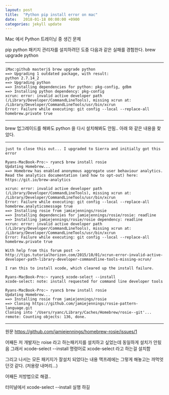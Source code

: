 ```yaml
---
layout: post
title:  "Python pip install error on mac"
date:   2018-01-18 00:00:00 +0900
categories: jekyll update
---
```


Mac 에서 Python 트레이닝 중 생긴 문제 

pip  python 패키지 관리자를 설치하려던 도중 
다음과 같은 실패를 경험한다.
brew upgrade python 

-----------------
~~~~
iMac:github masterj$ brew upgrade python
==> Upgrading 1 outdated package, with result:
python 2.7.14_2
==> Upgrading python
==> Installing dependencies for python: pkg-config, gdbm
==> Installing python dependency: pkg-config
xcrun: error: invalid active developer path (/Library/Developer/CommandLineTools), missing xcrun at: /Library/Developer/CommandLineTools/usr/bin/xcrun
Error: Failure while executing: git config --local --replace-all homebrew.private true
~~~~
-----------------
brew 업그레이드를 해봐도 
python 을 다시 설치해봐도 안됨..
아래 와 같은 내용을 찾았다.


-----------------
~~~~
just to close this out... I upgraded to Sierra and initially got this error

Ryans-MacBook-Pro:~ ryanc$ brew install rosie
Updating Homebrew...
==> Homebrew has enabled anonymous aggregate user behaviour analytics.
Read the analytics documentation (and how to opt-out) here:
https://git.io/brew-analytics

xcrun: error: invalid active developer path (/Library/Developer/CommandLineTools), missing xcrun at: /Library/Developer/CommandLineTools/usr/bin/xcrun
Error: Failure while executing: git config --local --replace-all homebrew.analyticsmessage true
==> Installing rosie from jamiejennings/rosie
==> Installing dependencies for jamiejennings/rosie/rosie: readline
==> Installing jamiejennings/rosie/rosie dependency: readline
xcrun: error: invalid active developer path (/Library/Developer/CommandLineTools), missing xcrun at: /Library/Developer/CommandLineTools/usr/bin/xcrun
Error: Failure while executing: git config --local --replace-all homebrew.private true

With help from this forum post -> http://tips.tutorialhorizon.com/2015/10/01/xcrun-error-invalid-active-developer-path-library-developer-commandline-tools-missing-xcrun/

I ran this to install xcode, which cleared up the install failure.

Ryans-MacBook-Pro:~ ryanc$ xcode-select --install
xcode-select: note: install requested for command line developer tools

Ryans-MacBook-Pro:~ ryanc$ brew install rosie
Updating Homebrew...
==> Installing rosie from jamiejennings/rosie
==> Cloning https://github.com/jamiejennings/rosie-pattern-language.git
Cloning into '/Users/ryanc/Library/Caches/Homebrew/rosie--git'...
remote: Counting objects: 136, done.
~~~~
-----------------

원문 https://github.com/jamiejennings/homebrew-rosie/issues/1

어째든 저 개발자는 roise 라고 하는패키지를 설치하고 싶었는데 동일하게 설치가 안됬음
그래서 xcode-select --install 명령어로 xcode-select 라고 하는걸 설치함

그리고 나서는 모든 패키지가 잘설치 되었다는 내용 
맥프레에는 그렇게 해놓고는 까먹엇던것 같다. (저용량 내머리...)


어째든 저방법으로 해결..

터미널에서 xcode-select --install 실행 하길 



